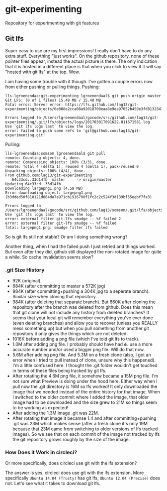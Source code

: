 # git-experimenting

Repository for experimenting with git features

## Git lfs

Super easy to use are my first impressions! I really don't have to do any
extra stuff. Everything "just works". On the github repository, none of these
pointer files appear, instead the actual picture is there. The only indication
that it is hosted in a different place is that when you click to view it it
will say "hosted with git lfs" at the top. Wow.

I am having some trouble with it though. I've gotten a couple errors now from
either pushing or pulling things. Pushing:

```
lls-lgroenendaa:git-experimenting lgroenendaal$ git push origin master
Git LFS: (0 of 1 files) 15.48 MB / 15.48 MB
Fatal error: Server error: https://lfs.github.com/lag13/git-experimenting/objects/6e888e2cca08a92018700eaa8e9ea97052b450e3fd8132341988440215052f22/verify

Errors logged to /Users/lgroenendaal/gocode/src/github.com/lag13/git-experimenting/.git/lfs/objects/logs/20170301T091622.811671581.log
Use `git lfs logs last` to view the log.
error: failed to push some refs to 'git@github.com:lag13/git-experimenting.git'
```
Pulling:

```
lls-lgroenendaa:somsom lgroenendaal$ git pull
remote: Counting objects: 4, done.
remote: Compressing objects: 100% (3/3), done.
remote: Total 4 (delta 1), reused 4 (delta 1), pack-reused 0
Unpacking objects: 100% (4/4), done.
From github.com:lag13/git-experimenting
   64c33cd..33d14fb  master     -> origin/master
Updating 64c33cd..33d14fb
Downloading largepng1.png (4.59 MB)
Error downloading object: largepng1.png (b3dded50f818121d864da7a971cb1916708f1fc2c2c524f3d189bf55eebf7fa3)

Errors logged to /Users/lgroenendaal/gocode/src/github.com/lag13/somsom/.git/lfs/objects/logs/20170301T090501.986401855.log
Use `git lfs logs last` to view the log.
error: external filter git-lfs smudge -- %f failed 2
error: external filter git-lfs smudge -- %f failed
fatal: largepng1.png: smudge filter lfs failed
```

So is git lfs still not stable? Or am I doing something wrong?

Another thing, when I had the failed push I just retried and things worked.
But even after they did, github still displayed the non-rotated image for
quite a while. So cache invalidation seems slow?

### .git Size History

- 92K (original)
- 684K (after committing to master a 572K jpg)
- 984K (after committing+pushing a 304K jpg to a seperate branch). Similar
  size when cloning that repository.
- 984K (after deleting that separate branch). But 660K after cloning the
  repository after the branch was deleted from github. Does this mean that git
  clone will not include any history from deleted branches? It seems that your
  local git will remember everything you've ever done (even deleting branches)
  and allow you to recover (unless you REALLY mess something up) but when you
  pull something from another git repository it only gives the things which
  are not deleted.
- 1016K before adding a png file (which I've told git lfs to track).
- 1.0M after adding png file. I probably should have had `du` use a more
  accurate number and/or used a bigger png file. Will do that now.
- 5.6M after adding png file. And 5.3M on a fresh clone (also, I got an error
  when I tried to pull instead of clone, unsure why this happened). I'm a
  little confused here. I thought the .git folder wouldn't get touched in
  terms of these files being tracked by git lfs.
- After rotating the 4.6M png file, it somehow became a 15M png file. I'm not
  sure what Preview is doing under the hood here. Either way when I pull now
  the .git directory is 16M so lfs worked! It only downloaded the image that
  we needed instead of the entire history for that image. When I switched to
  the older commit where I added the image, that older image had to be
  downloaded and the size grew to 21M so things seem to be working as
  expected!
- After adding the 1.3M image .git was 22M.
- After rotating that image it becamse 1.4 and after committing+pushing .git
  was 23M which makes sense (after a fresh clone it's only 19M because that
  23M came from switching to older versions of lfs tracked images). So we see
  that on each commit of the image not tracked by lfs the git repository grows
  roughly by the size of the image.

### How Does it Work in circleci?

Or more specifically, does circleci use git with the lfs extension?

The answer is yes, circleci does use git with the lfs extension. More
specifically `Ubuntu 14.04 (Trusty)` has git lfs, `Ubuntu 12.04 (Precise)`
does not. Let's see what it takes to download git lfs.
